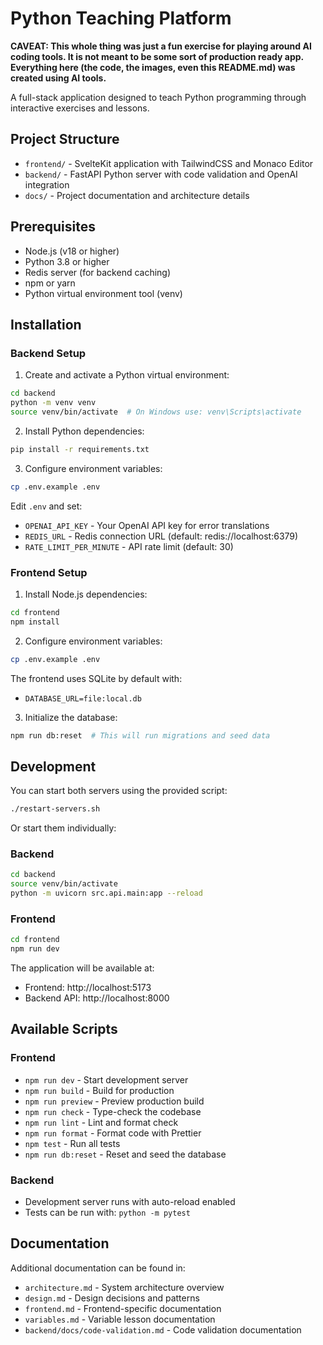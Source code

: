 # Python Teaching Platform

**CAVEAT: This whole thing was just a fun exercise for playing around AI coding tools. It is not meant to be some sort of production ready app. Everything here (the code, the images, even this README.md) was created using AI tools.**

A full-stack application designed to teach Python programming through interactive exercises and lessons.

## Project Structure

- `frontend/` - SvelteKit application with TailwindCSS and Monaco Editor
- `backend/` - FastAPI Python server with code validation and OpenAI integration
- `docs/` - Project documentation and architecture details

## Prerequisites

- Node.js (v18 or higher)
- Python 3.8 or higher
- Redis server (for backend caching)
- npm or yarn
- Python virtual environment tool (venv)

## Installation

### Backend Setup

1. Create and activate a Python virtual environment:
```bash
cd backend
python -m venv venv
source venv/bin/activate  # On Windows use: venv\Scripts\activate
```

2. Install Python dependencies:
```bash
pip install -r requirements.txt
```

3. Configure environment variables:
```bash
cp .env.example .env
```
Edit `.env` and set:
- `OPENAI_API_KEY` - Your OpenAI API key for error translations
- `REDIS_URL` - Redis connection URL (default: redis://localhost:6379)
- `RATE_LIMIT_PER_MINUTE` - API rate limit (default: 30)

### Frontend Setup

1. Install Node.js dependencies:
```bash
cd frontend
npm install
```

2. Configure environment variables:
```bash
cp .env.example .env
```
The frontend uses SQLite by default with:
- `DATABASE_URL=file:local.db`

3. Initialize the database:
```bash
npm run db:reset  # This will run migrations and seed data
```

## Development

You can start both servers using the provided script:

```bash
./restart-servers.sh
```

Or start them individually:

### Backend
```bash
cd backend
source venv/bin/activate
python -m uvicorn src.api.main:app --reload
```

### Frontend
```bash
cd frontend
npm run dev
```

The application will be available at:
- Frontend: http://localhost:5173
- Backend API: http://localhost:8000

## Available Scripts

### Frontend

- `npm run dev` - Start development server
- `npm run build` - Build for production
- `npm run preview` - Preview production build
- `npm run check` - Type-check the codebase
- `npm run lint` - Lint and format check
- `npm run format` - Format code with Prettier
- `npm test` - Run all tests
- `npm run db:reset` - Reset and seed the database

### Backend

- Development server runs with auto-reload enabled
- Tests can be run with: `python -m pytest`

## Documentation

Additional documentation can be found in:
- `architecture.md` - System architecture overview
- `design.md` - Design decisions and patterns
- `frontend.md` - Frontend-specific documentation
- `variables.md` - Variable lesson documentation
- `backend/docs/code-validation.md` - Code validation documentation